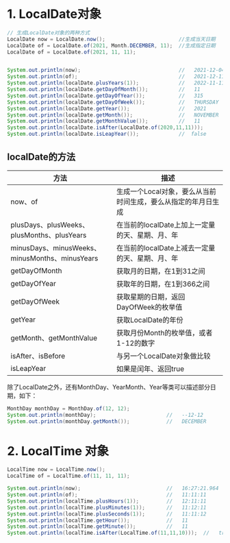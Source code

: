 # 1. LocalDate对象
```java
// 生成LocalDate对象的两种方式
LocalDate now = LocalDate.now();						//生成当天日期
LocalDate of = LocalDate.of(2021, Month.DECEMBER, 11);	//生成指定日期
LocalDate of = LocalDate.of(2021, 11, 11);


System.out.println(now);								//   2021-12-04
System.out.println(of);									//   2021-12-11
System.out.println(localDate.plusYears(1));				//   2022-11-11
System.out.println(localDate.getDayOfMonth());			//   11
System.out.println(localDate.getDayOfYear());			//   315
System.out.println(localDate.getDayOfWeek());			//   THURSDAY
System.out.println(localDate.getYear());				//	 2021
System.out.println(localDate.getMonth());				//   NOVEMBER
System.out.println(localDate.getMonthValue());			//   11
System.out.println(localDate.isAfter(LocalDate.of(2020,11,11)));		//  true
System.out.println(localDate.isLeapYear());				//  false
```

## localDate的方法

| 方法                                       | 描述                                |
| ---------------------------------------- | --------------------------------- |
| now、of                                   | 生成一个Local对象，要么从当前时间生成，要么从指定的年月日生成 |
| plusDays、plusWeeks、plusMonths、plusYears  | 在当前的localDate上加上一定量的天、星期、月、年      |
| minusDays、minusWeeks、minusMonths、minusYears | 在当前的localDate上减去一定量的天、星期、月、年      |
| getDayOfMonth                            | 获取月的日期，在1到31之间                    |
| getDayOfYear                             | 获取年的日期，在1到366之间                   |
| getDayOfWeek                             | 获取星期的日期，返回DayOfWeek的枚举值           |
| getYear                                  | 获取LocalDate的年份                    |
| getMonth、getMonthValue                   | 获取月份Month的枚举值，或者1-12的数字           |
| isAfter、isBefore                         | 与另一个LocalDate对象做比较                |
| isLeapYear                               | 如果是闰年、返回true                      |




除了LocalDate之外，还有MonthDay、YearMonth、Year等类可以描述部分日期，如下：

```java
MonthDay monthDay = MonthDay.of(12, 12);
System.out.println(monthDay);         				//   --12-12
System.out.println(monthDay.getMonth());			//   DECEMBER
```



# 2. LocalTime 对象
```java
LocalTime now = LocalTime.now();
LocalTime of = LocalTime.of(11, 11, 11);

System.out.println(now);							//   16:27:21.964
System.out.println(of);								//   11:11:11
System.out.println(localTime.plusHours(1));			//   12:11:11
System.out.println(localTime.plusMinutes(1));		//   11:12:11
System.out.println(localTime.plusSeconds(1));		//   11:11:12
System.out.println(localTime.getHour());			//   11
System.out.println(localTime.getMinute());			//   11
System.out.println(localTime.isAfter(LocalTime.of(11,11,10)));	//   true
```

